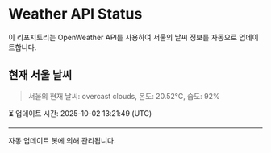 
# Weather API Status

이 리포지토리는 OpenWeather API를 사용하여 서울의 날씨 정보를 자동으로 업데이트합니다.

## 현재 서울 날씨
> 서울의 현재 날씨: overcast clouds, 온도: 20.52°C, 습도: 92%

⏳ 업데이트 시간: 2025-10-02 13:21:49 (UTC)

---
자동 업데이트 봇에 의해 관리됩니다.
